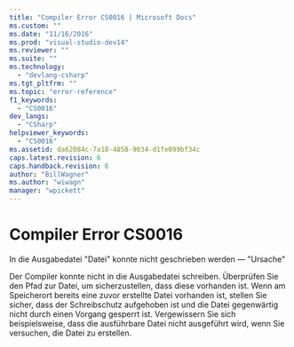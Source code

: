 ```yaml
---
title: "Compiler Error CS0016 | Microsoft Docs"
ms.custom: ""
ms.date: "11/16/2016"
ms.prod: "visual-studio-dev14"
ms.reviewer: ""
ms.suite: ""
ms.technology: 
  - "devlang-csharp"
ms.tgt_pltfrm: ""
ms.topic: "error-reference"
f1_keywords: 
  - "CS0016"
dev_langs: 
  - "CSharp"
helpviewer_keywords: 
  - "CS0016"
ms.assetid: da62084c-7a18-4858-9034-d1fe099bf34c
caps.latest.revision: 6
caps.handback.revision: 6
author: "BillWagner"
ms.author: "wiwagn"
manager: "wpickett"
---
```

# Compiler Error CS0016
In die Ausgabedatei "Datei" konnte nicht geschrieben werden — "Ursache"  
  
 Der Compiler konnte nicht in die Ausgabedatei schreiben.  Überprüfen Sie den Pfad zur Datei, um sicherzustellen, dass diese vorhanden ist.  Wenn am Speicherort bereits eine zuvor erstellte Datei vorhanden ist, stellen Sie sicher, dass der Schreibschutz aufgehoben ist und die Datei gegenwärtig nicht durch einen Vorgang gesperrt ist.  Vergewissern Sie sich beispielsweise, dass die ausführbare Datei nicht ausgeführt wird, wenn Sie versuchen, die Datei zu erstellen.